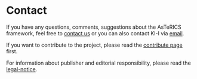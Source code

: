 # Contact

If you have any questions, comments, suggestions about the AsTeRICS framework, feel free to [contact us](https://www.asterics-foundation.org/about-us/) or you can also contact KI-I via [email](mailto:asterics_info@ki-i.at).

If you want to contribute to the project, please read the [contribute page](Contribute) first.

For information about publisher and editorial responsibility, please read the [legal-notice](Legal-Notice).
